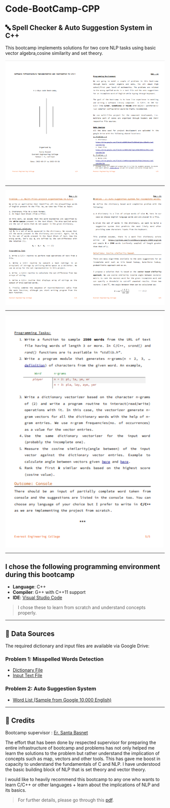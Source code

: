 # Code-BootCamp-CPP

## 🔤 Spell Checker & Auto Suggestion System in C++

This bootcamp implements solutions for two core NLP tasks using basic vector algebra,cosine similarity and set theory. 

<p align="center">
  <img src="img/pg1.png" alt="pg1" width="800">

---

  <img src="img/pg2.png" alt="pg1" width="800">

---

  <img src="img/pg3.png" alt="pg1" width="500">

---

</p>



## I chose the following programming environment during this bootcamp

- **Language**: C++
- **Compiler**: G++ with C++11 support
- **IDE**: [Visual Studio Code ](https://code.visualstudio.com/download)

>I chose these to learn from scratch and understand concepts properly.

---

## 📁 Data Sources

The required dictionary and input files are available via Google Drive:

### Problem 1: Misspelled Words Detection
- [Dictionary File](https://drive.google.com/file/d/1uQ8HRCYOUmtF5zCNOhxMy7gbsL2QBwXM/view?usp=sharing)
- [Input Text File](https://drive.google.com/file/d/1rai8WShc8QrT1gVjc0SwK1MKDXrwLJH3/view?usp=sharing)

### Problem 2: Auto Suggestion System
- [Word List (Sample from Google 10,000 English)](https://drive.google.com/file/d/1r3xWVOavkgsn4pKy6kzPU9pAj3tmeuom/view?usp=sharing)

---

## 🧠 Credits

Bootcamp supervisor : [Er. Santa Basnet](https://github.com/santabasnet)

The effort that has been done by respected supervisor for preparing the entire infrastructure of bootcamp and problems has not only helped me learn the solutions to the problem but rather understand the implication of concepts such as map, vectors and other tools. This has gave me boost in capacity to understand the fundamentals of C and NLP. I have understood the basic building block of NLP that is set theory and vector theory.

I would like to heavily recommend this bootcamp to any one who wants to learn C/C++ or other languages + learn about the implications of NLP and its basics.

>For further details, please go through this [pdf](https://github.com/santabasnet/Code-BootCamp-C-and-CPP/blob/main/bootcamp-eec-doc.pdf).


